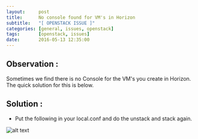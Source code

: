 ```yaml
---
layout:     post
title:      No console found for VM's in Horizon
subtitle:   "[ OPENSTACK ISSUE ]" 
categories: [general, issues, openstack]
tags:       [openstack, issues]
date:       2016-05-13 12:35:00
---
```


## Observation :

Sometimes we find there is no Console for the VM's you create in Horizon. The quick solution for this is below.


## Solution :

* Put the following in your local.conf and do the unstack and stack again.

![alt text](http://postimg.org/image/x6ac3tv57/)
